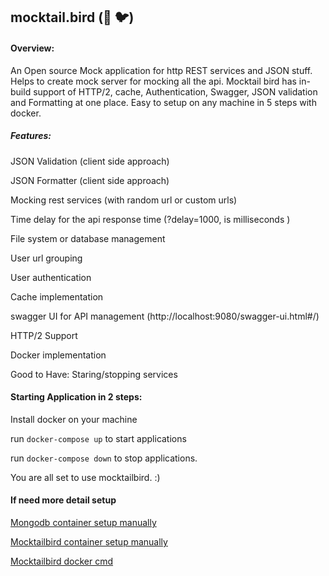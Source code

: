 ## mocktail.bird (🍹 🐦)

#### Overview:

An Open source Mock application for http REST services and JSON stuff. Helps to create mock server for mocking all the api. Mocktail bird has in-build support of HTTP/2, cache, Authentication, Swagger, JSON validation and Formatting at one place. Easy to setup on any machine in 5 steps with docker.

##### Features:
JSON Validation (client side approach)

JSON Formatter (client side approach)

Mocking rest services (with random url or custom urls)

Time delay for the api response time (?delay=1000, is milliseconds )

File system or database management

User url grouping

User authentication

Cache implementation

swagger UI for API management (http://localhost:9080/swagger-ui.html#/)

HTTP/2 Support

Docker implementation

Good to Have:
    Staring/stopping services

#### Starting Application in 2 steps:

Install docker on your machine

run ```docker-compose up``` to start applications

run ```docker-compose down``` to stop applications.

You are all set to use mocktailbird. :)

#### If need more detail setup
[Mongodb container setup manually](./mocktailbird/Mongodb.md)

[Mocktailbird container setup manually](./mocktailbird/SettingUpMocktailBird.md)

[Mocktailbird docker cmd](./mocktailbird/MocktailBird-docker-cmd.md)
